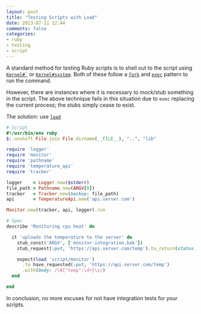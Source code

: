 ```yaml
---
layout: post
title: "Testing Scripts with Load"
date: 2013-07-11 12:44
comments: false
categories:
- ruby
- testing
- script
---
```


A standard method for testing Ruby scripts is to shell out to the script using
[<code>Kernel#\`</code>](http://ruby-doc.org/core-2.0/Kernel.html#method-i-60)
or [`Kernel#system`](http://ruby-doc.org/core-2.0/Kernel.html#method-i-system).
Both of these follow a [`fork`](http://ruby-doc.org/core-2.0/Kernel.html#method-i-fork)
and [`exec`](http://ruby-doc.org/core-2.0/Kernel.html#method-i-exec) pattern to
run the command.

However, there are instances where it is necessary to mock/stub something in
the script.  The above technique fails in this situation due to `exec`
replacing the current process; the stubs simply cease to exist.

The solution: use [`load`](http://ruby-doc.org/core-2.0/Kernel.html#method-i-load)

```ruby
# Script
#!/usr/bin/env ruby
$:.unshift File.join File.dirname(__FILE__), "..", "lib"

require 'logger'
require 'monitor'
require 'pathname'
require 'temperature_api'
require 'tracker'

logger    = Logger.new($stderr)
file_path = Pathname.new(ARGV[0])
tracker   = Tracker.new(backup: file_path)
api       = TemperatureApi.new('api.server.com')

Monitor.new(tracker, api, logger).run
```

```ruby
# Spec
describe 'Monitoring cpu heat' do

  it 'uploads the temperature to the server' do
    stub_const('ARGV', ['monitor-integration.bak'])
    stub_request(:put, 'https://api.server.com/temp').to_return(status: 200)

    expect(load 'script/monitor')
      .to have_requested(:put, 'https://api.server.com/temp')
      .with(body: /\A{"temp":\d+}\z/)
  end

end
```

In conclusion, no more excuses for not have integration tests for your scripts.
